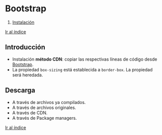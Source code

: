 # Bootstrap

<a id="indice"></a>

1. [Instalación](#cap-1)

[Ir al índice][indice]

<a id="cap-1"></a>

## Introducción

- Instalación **método CDN**: copiar las respectivas líneas de código desde [Bootstrap](https://getbootstrap.com/docs/4.5/getting-started/introduction/).
- La propiedad `box-sizing` está establecida a `border-box`. La propiedad será heredada.

## Descarga

- A través de archivos ya compilados.
- A través de archivos originales.
- A través de CDN.
- A través de Package managers.

[Ir al índice][indice]

[indice]: #indice
